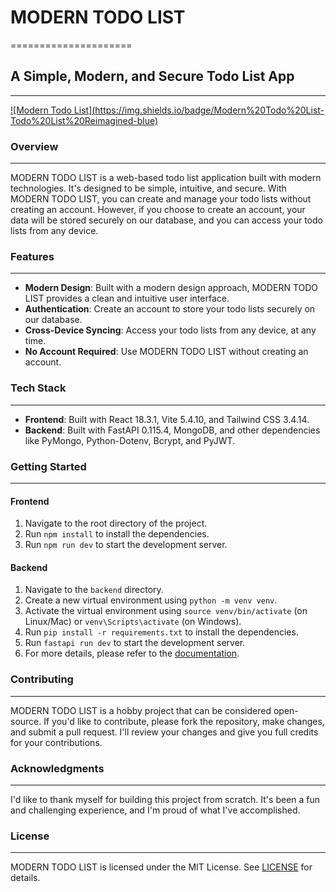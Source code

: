 # MODERN TODO LIST
=====================

## A Simple, Modern, and Secure Todo List App
---------------------------------------------

[![Modern Todo List](https://img.shields.io/badge/Modern%20Todo%20List- Todo%20List%20Reimagined-blue)](https://github.com/kyzak-playz/modern-todo-list)

### Overview
------------

MODERN TODO LIST is a web-based todo list application built with modern technologies. It's designed to be simple, intuitive, and secure. With MODERN TODO LIST, you can create and manage your todo lists without creating an account. However, if you choose to create an account, your data will be stored securely on our database, and you can access your todo lists from any device.

### Features
------------

* **Modern Design**: Built with a modern design approach, MODERN TODO LIST provides a clean and intuitive user interface.
* **Authentication**: Create an account to store your todo lists securely on our database.
* **Cross-Device Syncing**: Access your todo lists from any device, at any time.
* **No Account Required**: Use MODERN TODO LIST without creating an account.

### Tech Stack
-------------

* **Frontend**: Built with React 18.3.1, Vite 5.4.10, and Tailwind CSS 3.4.14.
* **Backend**: Built with FastAPI 0.115.4, MongoDB, and other dependencies like PyMongo, Python-Dotenv, Bcrypt, and PyJWT.

### Getting Started
-------------------

#### Frontend

1. Navigate to the root directory of the project.
2. Run `npm install` to install the dependencies.
3. Run `npm run dev` to start the development server.

#### Backend

1. Navigate to the `backend` directory.
2. Create a new virtual environment using `python -m venv venv`.
3. Activate the virtual environment using `source venv/bin/activate` (on Linux/Mac) or `venv\Scripts\activate` (on Windows).
4. Run `pip install -r requirements.txt` to install the dependencies.
5. Run `fastapi run dev` to start the development server.
6. For more details, please refer to the [documentation](https://github.com/kyzak-playz/modern-todo-list/backend/README.md).


### Contributing
---------------

MODERN TODO LIST is a hobby project that can be considered open-source. If you'd like to contribute, please fork the repository, make changes, and submit a pull request. I'll review your changes and give you full credits for your contributions.

### Acknowledgments
------------------

I'd like to thank myself for building this project from scratch. It's been a fun and challenging experience, and I'm proud of what I've accomplished.

### License
----------

MODERN TODO LIST is licensed under the MIT License. See [LICENSE](LICENSE) for details.